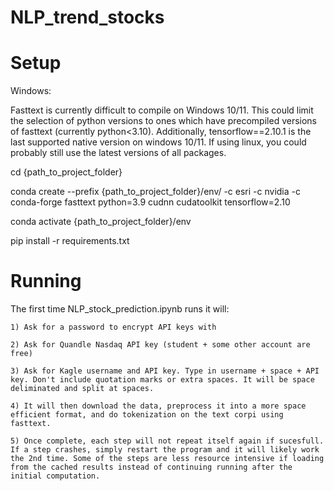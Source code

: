 # NLP_trend_stocks

# Setup

Windows:

Fasttext is currently difficult to compile on Windows 10/11. This could limit the selection of python versions to ones which have precompiled versions of fasttext (currently python<3.10). Additionally, tensorflow==2.10.1 is the last supported native version on windows 10/11. If using linux, you could probably still use the latest versions of all packages.

cd {path_to_project_folder}

conda create --prefix {path_to_project_folder}/env/  -c esri -c nvidia -c conda-forge fasttext python=3.9 cudnn cudatoolkit tensorflow=2.10

conda activate {path_to_project_folder}/env

pip install -r requirements.txt

# Running

The first time NLP_stock_prediction.ipynb runs it will:

    1) Ask for a password to encrypt API keys with

    2) Ask for Quandle Nasdaq API key (student + some other account are free)

    3) Ask for Kagle username and API key. Type in username + space + API key. Don't include quotation marks or extra spaces. It will be space deliminated and split at spaces.

    4) It will then download the data, preprocess it into a more space efficient format, and do tokenization on the text corpi using fasttext.

    5) Once complete, each step will not repeat itself again if sucesfull. If a step crashes, simply restart the program and it will likely work the 2nd time. Some of the steps are less resource intensive if loading from the cached results instead of continuing running after the initial computation.
